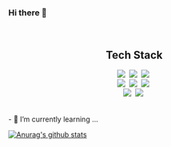 
### Hi there 👋

<br />
<div style='text-align: center'>
<h2>
  Tech Stack
</h2>
<img src="https://img.shields.io/badge/Python-3766AB?style=flat-square&logo=Python&logoColor=white"/></a>&nbsp
<img src="https://img.shields.io/badge/Java-E51937?style=flat-square&logo=Java&logoColor=white"/></a>&nbsp
<img src="https://img.shields.io/badge/C++-00599C?style=flat-square&logo=C%2B%2B&logoColor=white"/></a>&nbsp
<br />
<img src="https://img.shields.io/badge/Javascript-F7DF1E?style=flat-square&logo=JavaScript&logoColor=black"/></a>&nbsp
<img src="https://img.shields.io/badge/Node.js-339933?style=flat-square&logo=Node.js&logoColor=white"/></a>&nbsp
<img src="https://img.shields.io/badge/React-61DAFB?style=flat-square&logo=React&logoColor=black"/></a>&nbsp
<br />
<img src="https://img.shields.io/badge/Tensorflow-FF6F00?style=flat-square&logo=Tensorflow&logoColor=white"/></a>&nbsp
<img src="https://img.shields.io/badge/MySQL-4479A1?style=flat-square&logo=MySQL&logoColor=white"/></a>&nbsp
<br /><br />
</div>

<br />
- 🌱 I’m currently learning ...
<br />

[![Anurag's github stats](https://github-readme-stats.vercel.app/api?username=dnfwlxo11)](https://github.com/dnfwlxo11)
